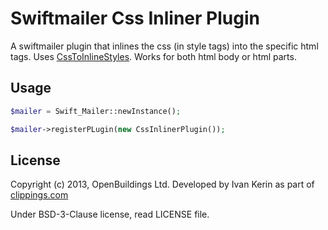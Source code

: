 # Swiftmailer Css Inliner Plugin

A swiftmailer plugin that inlines the css (in style tags) into the specific html tags. Uses [CssToInlineStyles](https://github.com/tijsverkoyen/CssToInlineStyles). Works for both html body or html parts.

## Usage

```php
$mailer = Swift_Mailer::newInstance();

$mailer->registerPLugin(new CssInlinerPlugin());
```

## License

Copyright (c) 2013, OpenBuildings Ltd. Developed by Ivan Kerin as part of [clippings.com](http://clippings.com)

Under BSD-3-Clause license, read LICENSE file.